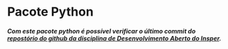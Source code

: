 # Pacote Python

##### Com este pacote python é possível verificar o último commit do [repostório do github da disciplina de Desenvolvimento Aberto do Insper](https://github.com/Insper/dev-aberto).

